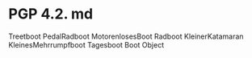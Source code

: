 # PGP 4.2. md

Treetboot
PedalRadboot
MotorenlosesBoot
Radboot
KleinerKatamaran
KleinesMehrrumpfboot
Tagesboot
Boot
Object